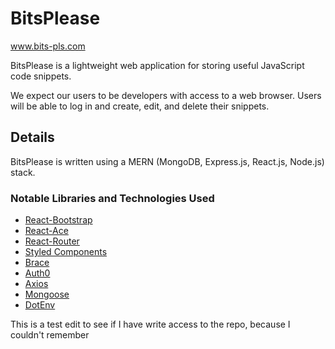 # BitsPlease

www.bits-pls.com

BitsPlease is a lightweight web application for storing useful JavaScript code snippets. 

We expect our users to be developers with access to a web browser. Users will be able to log in and create, edit, and delete their snippets. 

## Details

BitsPlease is written using a MERN (MongoDB, Express.js, React.js, Node.js) stack.

### Notable Libraries and Technologies Used
* [React-Bootstrap](https://github.com/react-bootstrap/react-bootstrap)
* [React-Ace](https://github.com/securingsincity/react-ace)
* [React-Router](https://github.com/ReactTraining/react-router)
* [Styled Components](https://github.com/styled-components/styled-components)
* [Brace](https://github.com/thlorenz/brace)
* [Auth0](https://github.com/auth0)
* [Axios](https://www.npmjs.com/package/axios)
* [Mongoose](https://mongoosejs.com/)
* [DotEnv](https://github.com/motdotla/dotenv)

This is a test edit to see if I have write access to the repo, because I couldn't remember


